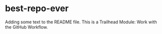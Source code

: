 # best-repo-ever

Adding some text to the README file. This is a Trailhead Module: Work with the GitHub Workflow.